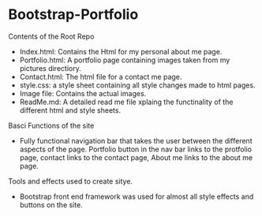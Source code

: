 # Bootstrap-Portfolio
Contents of the Root Repo
- Index.html: Contains the Html for my personal about me page.
- Portfolio.html: A portfolio page containing images taken from my pictures directiory.
- Contact.html: The html file for a contact me page.
- style.css: a style sheet containing all style changes made to html pages.
- Image file: Contains the actual images.
- ReadMe.md: A detailed read me file xplaing the functinality of the different html and style sheets.

Basci Functions of the site
- Fully functional navigation bar that takes the user between the different aspects of the page. Portfolio button in the nav bar links to the protfolio page, contact links to the contact page, About me links to the about me page.

Tools and effects used to create sitye.
- Bootstrap front end framework was used for almost all style effects and buttons on the site.
